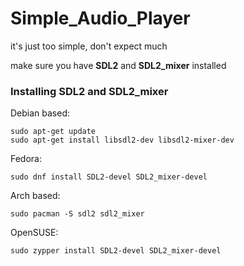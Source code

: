 # Simple_Audio_Player
it's just too simple, don't expect much

make sure you have **SDL2** and **SDL2_mixer** installed

### Installing SDL2 and SDL2_mixer
Debian based:
```
sudo apt-get update
sudo apt-get install libsdl2-dev libsdl2-mixer-dev
```
Fedora:
```
sudo dnf install SDL2-devel SDL2_mixer-devel
```
Arch based:
```
sudo pacman -S sdl2 sdl2_mixer
```
OpenSUSE:
```
sudo zypper install SDL2-devel SDL2_mixer-devel
```

